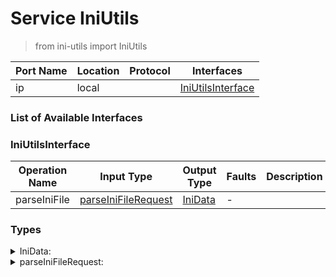 <!-- markdownlint-disable -->
<!-- editorconfig-checker-disable -->
<!-- cSpell:disable -->

# Service IniUtils

> from ini-utils import IniUtils

| Port Name | Location | Protocol | Interfaces |
| --- | --- | --- | --- |
| ip | local | | <a href='#IniUtilsInterface'>IniUtilsInterface</a> |

### List of Available Interfaces

### IniUtilsInterface

| Operation Name | Input Type | Output Type | Faults | Description |
| --- | --- | --- | --- | --- |
| parseIniFile | <a href="#parseIniFileRequest">parseIniFileRequest</a> | <a href='#IniData'>IniData</a> | - |  |


### Types

<details>
<summary><span id="IniData">IniData: 
</span>
</summary>

##### Type Declaration
<pre>
void
</pre>
</details>
<details>
<summary><span id="parseIniFileRequest">parseIniFileRequest: 
</span>
</summary>

##### Type Declaration
<pre>
string &#123;
&nbsp;&nbsp;charset[0,1]: string // 
&#125;
</pre>
</details>

